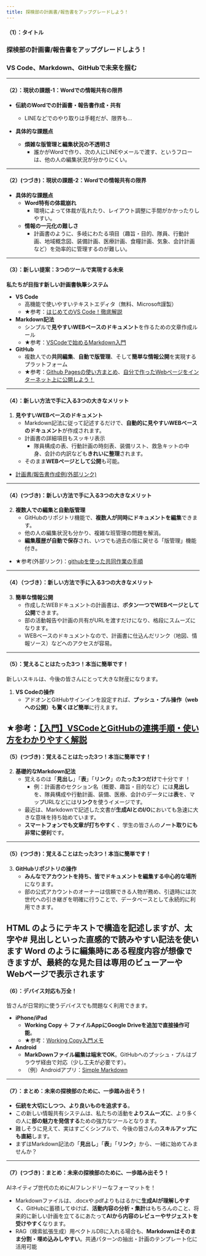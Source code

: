 ```yaml
---
title: 探検部の計画書/報告書をアップグレードしよう！
---
```



#### （1）：タイトル

### 探検部の計画書/報告書をアップグレードしよう！
### VS Code、Markdown、GitHubで未来を掴む

---

#### （2）：現状の課題-1：Wordでの情報共有の限界

*   **伝統のWordでの計画書・報告書作成・共有** 
    *   LINEなどでのやり取りは手軽だが、限界も… 

*   **具体的な課題点**
    *   **煩雑な版管理と編集状況の不透明さ** 
        *   誰かがWordで作り、次の人にLINEやメールで渡す、というフローは、他の人の編集状況が分かりにくい。


---

#### （2）(つづき)：現状の課題-2：Wordでの情報共有の限界
*   **具体的な課題点**
    *   **Word特有の体裁崩れ** 
        *   環境によって体裁が乱れたり、レイアウト調整に手間がかかったりしやすい。
    *   **情報の一元化の難しさ**
        *   計画書のように、多岐にわたる項目（趣旨・目的、隊員、行動計画、地域概念図、装備計画、医療計画、食糧計画、気象、会計計画など）を効率的に管理するのが難しい。

---

#### （3）：新しい提案：3つのツールで実現する未来

**私たちが目指す新しい計画書執筆システム**

*   **VS Code**
    *   高機能で使いやすいテキストエディタ（無料、Microsoft謹製）
    *   ★参考：[はじめてのVS Code！徹底解説](https://nicoiworks.com/vscode-4/)
*   **Markdown記法**
    *   シンプルで**見やすいWEBベースのドキュメント**を作るための文章作成ルール
    *   ★参考：[VSCodeで始めるMarkdown入門](https://qiita.com/ourinhu269/items/af1e2b4d7fb71a78aef3)
*   **GitHub**
    *   複数人での**共同編集**、**自動で版管理**、そして**簡単な情報公開**を実現するプラットフォーム
    *   ★参考：[Github Pagesの使い方まとめ](https://qiita.com/snow_swallow/items/631bbceabbb953da2646)、[自分で作ったWebページをインターネット上に公開しよう！](https://prog-8.com/docs/github-pages)

---

#### （4）：新しい方法で手に入る3つの大きなメリット

1.  **見やすいWEBベースのドキュメント**
    *   Markdown記法に従って記述するだけで、**自動的に見やすいWEBベースのドキュメント**が作成されます。
    *   計画書の詳細項目もスッキリ表示
        *   隊員構成の表、行動計画の時刻表、装備リスト、救急キットの中身、会計の内訳なども**きれいに整理**されます。
    *   そのまま**WEBページとして公開**も可能。

- [計画書/報告書作成例(外部リンク)](https://finaldonguri.github.io/web_alabaster/)
---

#### （4）(つづき)：新しい方法で手に入る3つの大きなメリット
2.  **複数人での編集と自動版管理**
    *   GitHubのリポジトリ機能で、**複数人が同時にドキュメントを編集**できます。
    *   他の人の編集状況も分かり、複雑な班管理の問題を解消。
    *   **編集履歴が自動で保存**され、いつでも過去の版に戻せる「版管理」機能付き。

- ★参考(外部リンク)：[githubを使った共同作業の手順](https://qiita.com/future_kame/items/9fa256aea09faa28b357)
---

#### （4）（つづき）：新しい方法で手に入る3つの大きなメリット
3.  **簡単な情報公開**
    *   作成したWEBドキュメントの計画書は、**ボタン一つでWEBページとして公開**できます。
    *   部の活動報告や計画の共有がURLを渡すだけになり、格段にスムーズになります。
    *   WEBベースのドキュメントなので、計画書に仕込んだリンク（地図、情報ソース）などへのアクセスが容易。

---

#### （5）：覚えることはたった3つ！本当に簡単です！

新しいスキルは、今後の皆さんにとって大きな財産になります。

1.  **VS Codeの操作**
    *   アドオンとGitHubサインインを設定すれば、**プッシュ・プル操作（webへの公開）も驚くほど簡単**に行えます。

★参考：[【入門】VSCodeとGitHubの連携手順・使い方をわかりやすく解説](https://www.kagoya.jp/howto/rentalserver/webtrend/vscode/)
---

#### （5）(つづき)：覚えることはたった3つ！本当に簡単です！
2.  **基礎的なMarkdown記法**
    *   覚えるのは「**見出し**」「**表**」「**リンク**」の**たった3つだけ**で十分です ！
        *   例：計画書のセクション名（概要、趣旨・目的など）には**見出し**を、隊員構成や行動計画、装備、医療、会計のデータには**表**を、マップURLなどには**リンク**を使うイメージです。
    *   最近は、Markdownで記述した文書が**生成AIとのI/O**においても急速に大きな意味を持ち始めています。
    *   **スマートフォンでも文章が打ちやすく** 、学生の皆さんの**ノート取りにも非常に便利**です。
---

#### （5）(つづき)：覚えることはたった3つ！本当に簡単です！
3.  **GitHubリポジトリの操作**
    *   **みんなでアカウントを持ち、皆でドキュメントを編集する中心的な場所**になります。
    *   部の公式アカウントのオーナーは信頼できる人物が務め、引退時には次世代への引き継ぎを明確に行うことで、データベースとして永続的に利用できます。

HTML のようにテキストで構造を記述しますが、**太字**や# 見出しといった直感的で読みやすい記法を使います
Word のように編集時にある程度内容が想像できますが、最終的な見た目は専用のビューアーやWebページで表示されます
---

#### （6）：デバイス対応も万全！

皆さんが日常的に使うデバイスでも問題なく利用できます。

*   **iPhone/iPad**
    *   **Working Copy ＋ ファイルAppにGoogle Driveを追加で直接操作可能**。
    *   ★参考：[Working Copy入門メモ](https://zenn.dev/ryuu/scraps/e80ea47ffc115f)
*   **Android**
    *   **MarkDownファイル編集は端末でOK**。GitHubへのプッシュ・プルはブラウザ経由で対応（少し工夫が必要です）。
    *   （例）Androidアプリ：[Simple Markdown](https://play.google.com/store/apps/details?id=com.wbrawner.simplemarkdown&hl=ja&pli=1)

---

#### （7）：まとめ：未来の探検部のために、一歩踏み出そう！

*   **伝統を大切にしつつ、より良いものを追求する**。
*   この新しい情報共有システムは、私たちの活動を**よりスムーズに**、より多くの人に**部の魅力を発信する**ための強力なツールとなります。
*   難しそうに見えて、実はすごくシンプルで、今後の皆さんの**スキルアップにも直結**します。
*   まずはMarkdown記法の「**見出し**」「**表**」「**リンク**」から、一緒に始めてみませんか？


---

#### （7）(つづき)：まとめ：未来の探検部のために、一歩踏み出そう！

AIネイティブ世代のためにAIフレンドリーなフォーマットを！

*   Markdownファイルは、.docxや.pdfよりもはるかに**生成AIが理解しやすく**、GitHubに蓄積してゆけば、**活動内容の分析・集計**はもちろんのこと、将来的に新しい計画を立てるにあたって**AIから内容のレビューやサジェストを受けやすく**なります。
*   RAG（検索拡張生成）用ベクトルDBに入れる場合も、**Markdownはそのまま分割・埋め込みしやすい**。共通パターンの抽出・計画のテンプレート化に活用可能